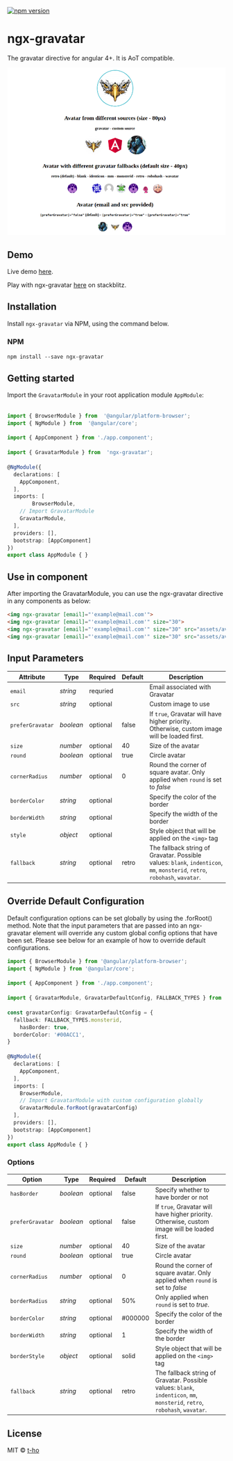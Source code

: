 [![npm version](https://badge.fury.io/js/ngx-gravatar.svg)](https://badge.fury.io/js/ngx-gravatar)

# ngx-gravatar

The gravatar directive for angular 4+. It is AoT compatible.

![Angular Gravatar Directive](src/demo.png)

## Demo

Live demo [here](https://ngx-gravatar-demo.stackblitz.io).

Play with ngx-gravatar [here](https://stackblitz.com/edit/ngx-gravatar-demo) on stackblitz.

## Installation

Install `ngx-gravatar` via NPM, using the command below.

### NPM

```shell
npm install --save ngx-gravatar
```
## Getting started

Import the `GravatarModule` in your root application module `AppModule`:

```typescript

import { BrowserModule } from  '@angular/platform-browser';
import { NgModule } from  '@angular/core';

import { AppComponent } from './app.component';

import { GravatarModule } from  'ngx-gravatar';

@NgModule({
  declarations: [
    AppComponent,
  ],
  imports: [
		BrowserModule,
    // Import GravatarModule
    GravatarModule,
  ],
  providers: [],
  bootstrap: [AppComponent]
})
export class AppModule { }

```
## Use in component
After importing the GravatarModule, you can use the ngx-gravatar directive in any components as below:

```html
<img ngx-gravatar [email]="'example@mail.com'">
<img ngx-gravatar [email]="'example@mail.com'" size="30">
<img ngx-gravatar [email]="'example@mail.com'" size="30" src="assets/avatar.jpg">
<img ngx-gravatar [email]="'example@mail.com'" size="30" src="assets/avatar.jpg" [style]="styleObject">
```  
## Input Parameters

|   Attribute   |      Type      | Required  | Default |                                              Description                   											|
| ------------- | ----------------- | ---------- | ------- | -------------------------------------------------------------------------------------------- |
| `email`          | *string*  | requried |         | Email associated with Gravatar                         																							|
| `src`            | *string*  | optional |         | Custom image to use                                    																							|
| `preferGravatar` | *boolean* | optional | false   | If `true`, Gravatar will have higher priority. Otherwise, custom image will be loaded first.        |
| `size`           | *number*  | optional | 40      | Size of the avatar                                     																							|
| `round`          | *boolean* | optional | true    | Circle avatar                                          																							|
| `cornerRadius`   | *number*  | optional | 0       | Round the corner of square avatar. Only applied when `round` is set to *false*                      |
| `borderColor`    | *string*  | optional |         | Specify the color of the border                        																							|
| `borderWidth`    | *string*  | optional |         | Specify the width of the border                  																							      |
| `style`          | *object*  | optional |         | Style object that will be applied on the `<img>` tag   																							|
| `fallback`       | *string*  | optional | retro   | The fallback string of Gravatar. Possible values: `blank`, `indenticon`, `mm`, `monsterid`, `retro`, `robohash`, `wavatar`.   ||

## Override Default Configuration
Default configuration options can be set globally by using the .forRoot() method. Note that the input parameters that are passed into an ngx-gravatar element will override any custom global config options that have been set. Please see below for an example of how to override default configurations.

```typescript
import { BrowserModule } from '@angular/platform-browser';
import { NgModule } from '@angular/core';

import { AppComponent } from './app.component';

import { GravatarModule, GravatarDefaultConfig, FALLBACK_TYPES } from 'ngx-gravatar';

const gravatarConfig: GravatarDefaultConfig = {
  fallback: FALLBACK_TYPES.monsterid,
	hasBorder: true,
  borderColor: '#00ACC1',
}

@NgModule({
  declarations: [
    AppComponent,
  ],
  imports: [
    BrowserModule,
    // Import GravatarModule with custom configuration globally
    GravatarModule.forRoot(gravatarConfig)
  ],
  providers: [],
  bootstrap: [AppComponent]
})
export class AppModule { }

```

### Options

|   Option   |      Type      | Required  | Default |                                              Description                                            |
| ------------- | ----------------- | ---------- | ------- | -------------------------------------------------------------------------------------------- |
| `hasBorder`      | *boolean* | optional | false   | Specify whether to have border or not                                                               |
| `preferGravatar` | *boolean* | optional | false   | If `true`, Gravatar will have higher priority. Otherwise, custom image will be loaded first.        |
| `size`           | *number*  | optional | 40      | Size of the avatar                                                                                  |
| `round`          | *boolean* | optional | true    | Circle avatar                                                                                       |
| `cornerRadius`   | *number*  | optional | 0       | Round the corner of square avatar. Only applied when `round` is set to *false*                      |
| `borderRadius`   | *string*  | optional | 50%     | Only applied when `round` is set to *true*.                                                         |
| `borderColor`    | *string*  | optional | #000000 | Specify the color of the border                                                                     |
| `borderWidth`    | *string*  | optional | 1       | Specify the width of the border                                                                     |
| `borderStyle`    | *object*  | optional | solid   | Style object that will be applied on the `<img>` tag                                                |
| `fallback`       | *string*  | optional | retro   | The fallback string of Gravatar. Possible values: `blank`, `indenticon`, `mm`, `monsterid`, `retro`, `robohash`, `wavatar`. ||

## License

MIT © [t-ho](mailto:toan.hmt@gmail.com)